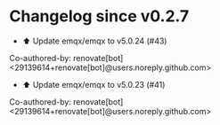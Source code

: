 # Changelog since v0.2.7
- ⬆️ Update emqx/emqx to v5.0.24 (#43)

Co-authored-by: renovate[bot] <29139614+renovate[bot]@users.noreply.github.com> 
- ⬆️ Update emqx/emqx to v5.0.23 (#41)

Co-authored-by: renovate[bot] <29139614+renovate[bot]@users.noreply.github.com> 
